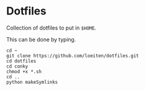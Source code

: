 # Dotfiles
Collection of dotfiles to put in `$HOME`.

This can be done by typing.

```
cd ~
git clone https://github.com/loeiten/dotfiles.git
cd dotfiles
cd conky
chmod +x *.sh
cd ..
python makeSymlinks
```
